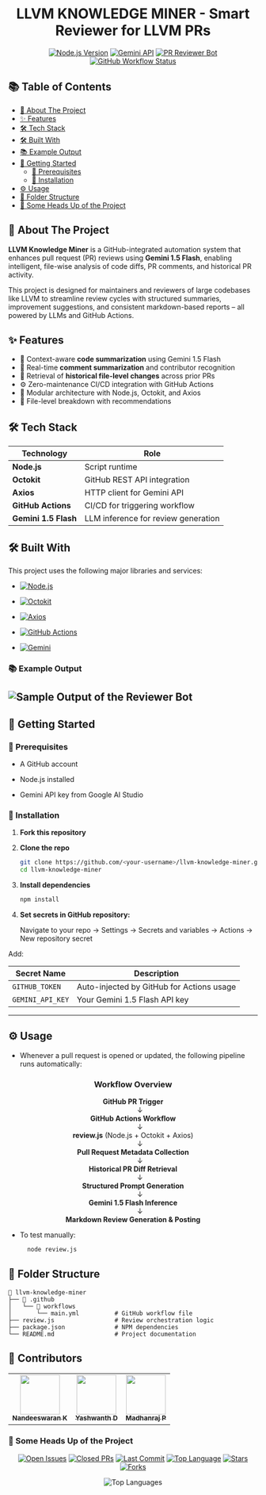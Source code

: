 <div align="center">

# LLVM KNOWLEDGE MINER - Smart Reviewer for LLVM PRs

[![Node.js Version](https://img.shields.io/badge/Node.js-18.x-brightgreen?logo=node.js)](https://nodejs.org/)
[![Gemini API](https://img.shields.io/badge/LLM-Gemini%201.5%20Flash-orange?logo=google)](https://ai.google.dev/)
[![PR Reviewer Bot](https://img.shields.io/badge/Bot-PR%20Review%20Bot-success)](https://github.com/Nandees13/hpe_project)
[![GitHub Workflow Status](https://img.shields.io/github/actions/workflow/status/Nandees13/hpe_project/main.yml?label=CI&logo=githubactions)](https://github.com/Nandees13/hpe_project/actions)

</div>

## 📚 Table of Contents

- [📖 About The Project](#-about-the-project)
- [✨ Features](#-features)
- [🛠️ Tech Stack](#️-tech-stack)
- [🛠 Built With](#-built-with)
- [📚 Example Output](#-example-output)
- [🚀 Getting Started](#-getting-started)
  - [📌 Prerequisites](#-prerequisites)
  - [🔧 Installation](#-installation)
- [⚙️ Usage](#️-usage)
- [🧩 Folder Structure](#-folder-structure)
- [🔎 Some Heads Up of the Project](#-some-heads-up-of-the-project)

## 📖 About The Project

  **LLVM Knowledge Miner** is a GitHub-integrated automation system that enhances pull request (PR) reviews using **Gemini 1.5 Flash**, enabling intelligent, file-wise analysis of code diffs, PR comments, and historical PR activity.

This project is designed for maintainers and reviewers of large codebases like LLVM to streamline review cycles with structured summaries, improvement suggestions, and consistent markdown-based reports – all powered by LLMs and GitHub Actions.

## ✨ Features

- 🧠 Context-aware **code summarization** using Gemini 1.5 Flash
- 💬 Real-time **comment summarization** and contributor recognition 
- 📜 Retrieval of **historical file-level changes** across prior PRs
- ⚙️ Zero-maintenance CI/CD integration with GitHub Actions
- 📝 Modular architecture with Node.js, Octokit, and Axios 
- 📂 File-level breakdown with recommendations

## 🛠️ Tech Stack

  | Technology     | Role                         |
  |----------------|------------------------------|
  | **Node.js**    | Script runtime               |
  | **Octokit**    | GitHub REST API integration  |
  | **Axios**      | HTTP client for Gemini API   |
  | **GitHub Actions** | CI/CD for triggering workflow |
  | **Gemini 1.5 Flash** | LLM inference for review generation |

## 🛠 Built With

This project uses the following major libraries and services:

- [![Node.js](https://img.shields.io/badge/Node.js-18.x-brightgreen?logo=node.js)](https://nodejs.org/)

- [![Octokit](https://img.shields.io/badge/Octokit-GitHub%20REST%20API-black?logo=github)](https://github.com/octokit/rest.js/)

- [![Axios](https://img.shields.io/badge/Axios-HTTP%20Client-5A29E4?logo=axios)](https://axios-http.com/)

- [![GitHub Actions](https://img.shields.io/badge/GitHub%20Actions-CI%2FCD-2088FF?logo=githubactions)](https://docs.github.com/en/actions)

- [![Gemini](https://img.shields.io/badge/Gemini%201.5%20Flash-LLM-orange?logo=google)](https://ai.google.dev/)

### 📚 Example Output

![Sample Output of the Reviewer Bot](https://github.com/user-attachments/assets/c57ac9c6-998e-4e47-bd1f-e742cf4cedb0)
---

## 🚀 Getting Started

### 📌 Prerequisites
  - A GitHub account
    
  - Node.js installed
    
  - Gemini API key from Google AI Studio

### 🔧 Installation

1. **Fork this repository**

2. **Clone the repo**
   ```bash
   git clone https://github.com/<your-username>/llvm-knowledge-miner.git
   cd llvm-knowledge-miner

3. **Install dependencies**
     ```bash
    npm install
4. **Set secrets in GitHub repository:**

    Navigate to your repo → Settings → Secrets and variables → Actions → New repository secret

  Add:

  | Secret Name      | Description                               |
  | ---------------- | ----------------------------------------- |
  | `GITHUB_TOKEN`   | Auto-injected by GitHub for Actions usage |
  | `GEMINI_API_KEY` |     Your Gemini 1.5 Flash API key         |

---

## ⚙️ **Usage**

- Whenever a pull request is opened or updated, the following pipeline runs automatically:

<div align="center">

### Workflow Overview

**GitHub PR Trigger**  
  ↓  
**GitHub Actions Workflow**  
  ↓  
**review.js** (Node.js + Octokit + Axios)  
  ↓  
**Pull Request Metadata Collection**  
  ↓  
**Historical PR Diff Retrieval**  
  ↓  
**Structured Prompt Generation**  
  ↓  
**Gemini 1.5 Flash Inference**  
  ↓  
**Markdown Review Generation & Posting**

</div>


- To test manually:
  ```bash
    node review.js
   ```

## 🧩 **Folder Structure**
```
📁 llvm-knowledge-miner
├── 📁 .github
│   └── 📁 workflows
│       └── main.yml          # GitHub workflow file
├── review.js                 # Review orchestration logic
├── package.json              # NPM dependencies
└── README.md                 # Project documentation
```

## 👥 **Contributors**

<table align="center">
  <tr>
    <td align="center">
      <a href="https://github.com/Nandees13">
        <img src="https://avatars.githubusercontent.com/u/121081633?v=4" width="80" />
        <br /><sub><b>Nandeeswaran K</b></sub>
      </a>
    </td>
    <td align="center">
      <a href="https://github.com/14240">
        <img src="https://avatars.githubusercontent.com/u/118149969?v=4" width="80" />
        <br /><sub><b>Yashwanth D</b></sub>
      </a>
    </td>
    <td align="center">
      <a href="https://github.com/MADHANRAJ-PARAMESWARAN">
        <img src="https://avatars.githubusercontent.com/u/151919818?v=4" width="80" />
        <br /><sub><b>Madhanraj P</b></sub>
      </a>
    </td>
  </tr>
</table>


### 🔎 Some Heads Up of the Project

<div align="center"> 

 [![Open Issues](https://img.shields.io/github/issues/Nandees13/hpe_project?color=blueviolet)](https://github.com/Nandees13/hpe_project/issues)
[![Closed PRs](https://img.shields.io/github/issues-pr-closed/Nandees13/hpe_project?color=success)](https://github.com/Nandees13/hpe_project/pulls?q=is%3Apr+is%3Aclosed)
[![Last Commit](https://img.shields.io/github/last-commit/Nandees13/hpe_project?color=yellow)](https://github.com/Nandees13/hpe_project/commits)
[![Top Language](https://img.shields.io/github/languages/top/Nandees13/hpe_project?color=critical)](https://github.com/Nandees13/hpe_project)
[![Stars](https://img.shields.io/github/stars/Nandees13/hpe_project?style=social)](https://github.com/Nandees13/hpe_project/stargazers)
[![Forks](https://img.shields.io/github/forks/Nandees13/hpe_project?style=social)](https://github.com/Nandees13/hpe_project/network/members) </div>

<div align="center"> 
  
![Top Languages](https://github-readme-stats.vercel.app/api/top-langs/?username=Nandees13&repo=hpe_project&layout=compact)
</div>
